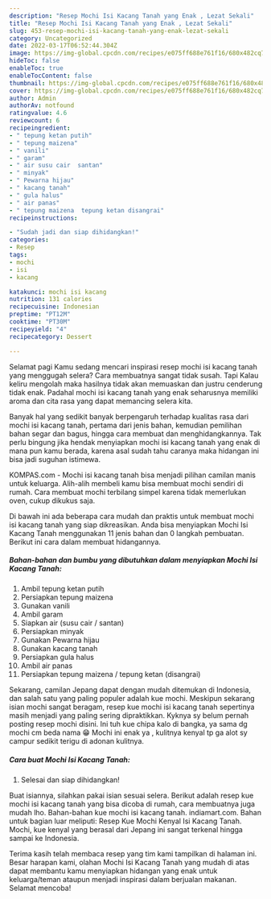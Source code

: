 ```yaml
---
description: "Resep Mochi Isi Kacang Tanah yang Enak , Lezat Sekali"
title: "Resep Mochi Isi Kacang Tanah yang Enak , Lezat Sekali"
slug: 453-resep-mochi-isi-kacang-tanah-yang-enak-lezat-sekali
category: Uncategorized
date: 2022-03-17T06:52:44.304Z
image: https://img-global.cpcdn.com/recipes/e075ff688e761f16/680x482cq70/mochi-isi-kacang-tanah-foto-resep-utama.jpg
hideToc: false
enableToc: true
enableTocContent: false
thumbnail: https://img-global.cpcdn.com/recipes/e075ff688e761f16/680x482cq70/mochi-isi-kacang-tanah-foto-resep-utama.jpg
cover: https://img-global.cpcdn.com/recipes/e075ff688e761f16/680x482cq70/mochi-isi-kacang-tanah-foto-resep-utama.jpg
author: Admin
authorAv: notfound
ratingvalue: 4.6
reviewcount: 6
recipeingredient:
- " tepung ketan putih"
- " tepung maizena"
- " vanili"
- " garam"
- " air susu cair  santan"
- " minyak"
- " Pewarna hijau"
- " kacang tanah"
- " gula halus"
- " air panas"
- " tepung maizena  tepung ketan disangrai"
recipeinstructions:

- "Sudah jadi dan siap dihidangkan!"
categories:
- Resep
tags:
- mochi
- isi
- kacang

katakunci: mochi isi kacang 
nutrition: 131 calories
recipecuisine: Indonesian
preptime: "PT12M"
cooktime: "PT30M"
recipeyield: "4"
recipecategory: Dessert

---
```



Selamat pagi Kamu sedang mencari inspirasi resep mochi isi kacang tanah yang menggugah selera? Cara membuatnya sangat tidak susah. Tapi Kalau keliru mengolah maka hasilnya tidak akan memuaskan dan justru cenderung tidak enak. Padahal mochi isi kacang tanah yang enak seharusnya memiliki aroma dan cita rasa yang dapat memancing selera kita.


Banyak hal yang sedikit banyak berpengaruh terhadap kualitas rasa dari mochi isi kacang tanah, pertama dari jenis bahan, kemudian pemilihan bahan segar dan bagus, hingga cara membuat dan menghidangkannya. Tak perlu bingung jika hendak menyiapkan mochi isi kacang tanah yang enak di mana pun kamu berada, karena asal sudah tahu caranya maka hidangan ini bisa jadi suguhan istimewa.

KOMPAS.com - Mochi isi kacang tanah bisa menjadi pilihan camilan manis untuk keluarga. Alih-alih membeli kamu bisa membuat mochi sendiri di rumah. Cara membuat mochi terbilang simpel karena tidak memerlukan oven, cukup dikukus saja.


Di bawah ini ada beberapa cara mudah dan praktis untuk membuat mochi isi kacang tanah yang siap dikreasikan. Anda bisa menyiapkan Mochi Isi Kacang Tanah menggunakan 11 jenis bahan dan 0 langkah pembuatan. Berikut ini cara dalam membuat hidangannya.

<!--inarticleads1-->

##### Bahan-bahan dan bumbu yang dibutuhkan dalam menyiapkan Mochi Isi Kacang Tanah:

1. Ambil  tepung ketan putih
1. Persiapkan  tepung maizena
1. Gunakan  vanili
1. Ambil  garam
1. Siapkan  air (susu cair / santan)
1. Persiapkan  minyak
1. Gunakan  Pewarna hijau
1. Gunakan  kacang tanah
1. Persiapkan  gula halus
1. Ambil  air panas
1. Persiapkan  tepung maizena / tepung ketan (disangrai)


Sekarang, camilan Jepang dapat dengan mudah ditemukan di Indonesia, dan salah satu yang paling populer adalah kue mochi. Meskipun sekarang isian mochi sangat beragam, resep kue mochi isi kacang tanah sepertinya masih menjadi yang paling sering dipraktikkan. Kyknya sy belum pernah posting resep mochi disini. Ini tuh kue chipa kalo di bangka, ya sama dg mochi cm beda nama 😁 Mochi ini enak ya , kulitnya kenyal tp ga alot sy campur sedikit terigu di adonan kulitnya. 

<!--inarticleads2-->

##### Cara buat Mochi Isi Kacang Tanah:


1. Selesai dan siap dihidangkan!

Buat isiannya, silahkan pakai isian sesuai selera. Berikut adalah resep kue mochi isi kacang tanah yang bisa dicoba di rumah, cara membuatnya juga mudah lho. Bahan-bahan kue mochi isi kacang tanah. indiamart.com. Bahan untuk bagian luar meliputi: Resep Kue Mochi Kenyal Isi Kacang Tanah. Mochi, kue kenyal yang berasal dari Jepang ini sangat terkenal hingga sampai ke Indonesia. 

Terima kasih telah membaca resep yang tim kami tampilkan di halaman ini. Besar harapan kami, olahan Mochi Isi Kacang Tanah yang mudah di atas dapat membantu kamu menyiapkan hidangan yang enak untuk keluarga/teman ataupun menjadi inspirasi dalam berjualan makanan. Selamat mencoba!
